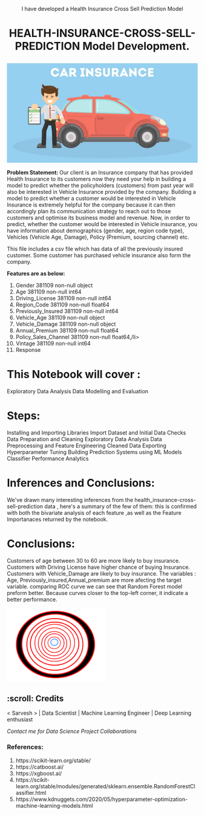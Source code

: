 <p align='center'> I have developed a Health Insurance Cross Sell Prediction Model</p>
<h1><p align='center'> HEALTH-INSURANCE-CROSS-SELL-PREDICTION Model Development.</p></h1>
<p align="center"><img src="https://github.com/sky309/HEALTH-INSURANCE-CROSS-SELL-PREDICTION/blob/main/INS-1-780x405.jpg"></p>

<b>Problem Statement: </b>
Our client is an Insurance company that has provided Health Insurance to its customers now they need your help in building a model to predict whether the policyholders (customers) from past year will also be interested in Vehicle Insurance provided by the company.
Building a model to predict whether a customer would be interested in Vehicle Insurance is extremely helpful for the company because it can then accordingly plan its communication strategy to reach out to those customers and optimise its business model and revenue.
Now, in order to predict, whether the customer would be interested in Vehicle insurance, you have information about demographics (gender, age, region code type), Vehicles (Vehicle Age, Damage), Policy (Premium, sourcing channel) etc.

<p> This file includes a csv file which has data of all the previously insured customer. Some customer has purchased vehicle insurance also form the company.<p>
  <b><p> Features are as below:</p></b>  
<ol>
    <li>Gender                381109 non-null  object</li> 
    <li>Age                   381109 non-null  int64 </li> 
    <li>Driving_License       381109 non-null  int64  </li>
    <li>Region_Code           381109 non-null  float64</li>
    <li>Previously_Insured    381109 non-null  int64 </li> 
    <li> Vehicle_Age           381109 non-null  object </li>
    <li>Vehicle_Damage        381109 non-null  object</li> 
    <li>Annual_Premium        381109 non-null  float64</li>
    <li>Policy_Sales_Channel  381109 non-null  float64,/li>
    <li>Vintage               381109 non-null  int64  </li>
    <li> Response</li>   </ol>
  
# This Notebook will cover :
Exploratory Data Analysis
Data Modelling and Evaluation
# Steps:
Installing and Importing Libraries
Import Dataset and Initial Data Checks
Data Preparation and Cleaning
Exploratory Data Analysis
Data Preprocessing and Feature Engineering
Cleaned Data Exporting
Hyperparameter Tuning
Building Prediction Systems using ML Models
Classifier Performance Analytics


# Inferences and Conclusions:
We've drawn many interesting inferences from the health_insurance-cross-sell-prediction data , here's a summary of the few of them:
this is confirmed with both the bivariate analysis of each feature ,as well as the Feature Importanaces returned by the notebook.
# Conclusions:
Customers of age between 30 to 60 are more likely to buy insurance.
Customers with Driving License have higher chance of buying Insurance.
Customers with Vehicle_Damage are likely to buy insurance.
The variables : Age, Previously_insured,Annual_premium are more afecting the target variable.
comparing ROC curve we can see that Random Forest model preform better. Because curves closer to the top-left corner, it indicate a better performance.


![-----------------------------------------------------](https://github.com/sky309/HEALTH-INSURANCE-CROSS-SELL-PREDICTION/blob/main/images.png)

<!-- CREDITS -->
<h2 id="credits"> :scroll: Credits</h2>

< Sarvesh > | Data Scientist | Machine Learning Engineer | Deep Learning enthusiast

<p> <i> Contact me for Data Science Project Collaborations</i></p>


### References:
<ol>
  <li>https://scikit-learn.org/stable/</li>
  <li>https://catboost.ai/</li>
  <li>https://xgboost.ai/</li>
  <li>https://scikit-learn.org/stable/modules/generated/sklearn.ensemble.RandomForestClassifier.html</li>
  <li>https://www.kdnuggets.com/2020/05/hyperparameter-optimization-machine-learning-models.html</li></ol>
